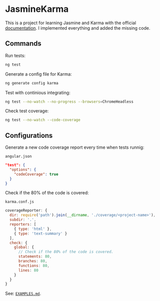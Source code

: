 # JasmineKarma

This is a project for learning Jasmine and Karma with the official [documentation](https://angular.dev/guide/testing). I implemented everything and added the missing code.

## Commands

Run tests:

```bash
ng test
```

Generate a config file for Karma:

```bash
ng generate config karma
```

Test with continious integrating:

```bash
ng test --no-watch --no-progress --browsers=ChromeHeadless
```

Check test coverage:

```bash
ng test --no-watch --code-coverage
```

## Configurations

Generate a new code coverage report every time when tests runnig:

`angular.json`

```json
"test": {
  "options": {
    "codeCoverage": true
  }
}
```

Check if the 80% of the code is covered:

`karma.conf.js`

```js
coverageReporter: {
  dir: require('path').join(__dirname, './coverage/<project-name>'),
  subdir: '.',
  reporters: [
    { type: 'html' },
    { type: 'text-summary' }
  ],
  check: {
    global: {
      // Check if the 80% of the code is covered.
      statements: 80,
      branches: 80,
      functions: 80,
      lines: 80
    }
  }
}
```

See: [`EXAMPLES.md`](https://github.com/ZeroaNinea/Angular-Complete-Course/blob/main/jasmine-karma/EXAMPLES.md).
